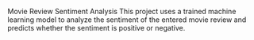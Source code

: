 Movie Review Sentiment Analysis
This project uses a trained machine learning model to analyze the sentiment of the entered movie review and predicts whether the sentiment is positive or negative.
